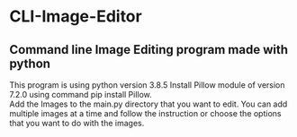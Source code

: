 # CLI-Image-Editor
<h2>Command line Image Editing program made with python</h2>
This program is using python version 3.8.5
Install Pillow module of version 7.2.0 using command pip install Pillow.<br>
Add the Images to the main.py directory that you want to edit.
You can add multiple images at a time and follow the instruction or choose the options that you want to do with the images.<br>